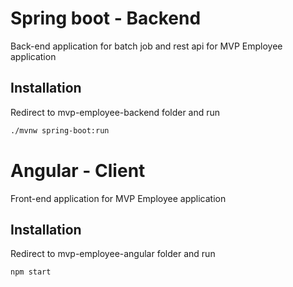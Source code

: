 # Spring boot - Backend

Back-end application for batch job and rest api for MVP Employee application

## Installation

Redirect to mvp-employee-backend folder and run

```bash
./mvnw spring-boot:run
```

# Angular - Client

Front-end application for MVP Employee application

## Installation

Redirect to mvp-employee-angular folder and run

```bash
npm start
```
